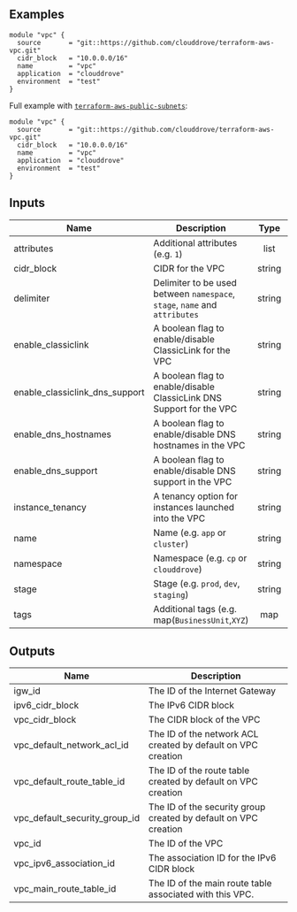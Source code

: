 


## Examples

```hcl
module "vpc" {
  source       = "git::https://github.com/clouddrove/terraform-aws-vpc.git"
  cidr_block   = "10.0.0.0/16"
  name         = "vpc"
  application  = "clouddrove"
  environment  = "test"
}
```

Full example with [`terraform-aws-public-subnets`](https://github.com/clouddrove/terraform-aws-public-subnets.git):

```hcl
module "vpc" {
  source       = "git::https://github.com/clouddrove/terraform-aws-vpc.git"
  cidr_block   = "10.0.0.0/16"
  name         = "vpc"
  application  = "clouddrove"
  environment  = "test"
}
```



## Inputs

| Name | Description | Type | Default | Required |
|------|-------------|:----:|:-----:|:-----:|
| attributes | Additional attributes (e.g. `1`) | list | `<list>` | no |
| cidr_block | CIDR for the VPC | string | `10.0.0.0/16` | no |
| delimiter | Delimiter to be used between `namespace`, `stage`, `name` and `attributes` | string | `-` | no |
| enable_classiclink | A boolean flag to enable/disable ClassicLink for the VPC | string | `false` | no |
| enable_classiclink_dns_support | A boolean flag to enable/disable ClassicLink DNS Support for the VPC | string | `false` | no |
| enable_dns_hostnames | A boolean flag to enable/disable DNS hostnames in the VPC | string | `true` | no |
| enable_dns_support | A boolean flag to enable/disable DNS support in the VPC | string | `true` | no |
| instance_tenancy | A tenancy option for instances launched into the VPC | string | `default` | no |
| name | Name  (e.g. `app` or `cluster`) | string | - | yes |
| namespace | Namespace (e.g. `cp` or `clouddrove`) | string | - | yes |
| stage | Stage (e.g. `prod`, `dev`, `staging`) | string | - | yes |
| tags | Additional tags (e.g. map(`BusinessUnit`,`XYZ`) | map | `<map>` | no |

## Outputs

| Name | Description |
|------|-------------|
| igw_id | The ID of the Internet Gateway |
| ipv6_cidr_block | The IPv6 CIDR block |
| vpc_cidr_block | The CIDR block of the VPC |
| vpc_default_network_acl_id | The ID of the network ACL created by default on VPC creation |
| vpc_default_route_table_id | The ID of the route table created by default on VPC creation |
| vpc_default_security_group_id | The ID of the security group created by default on VPC creation |
| vpc_id | The ID of the VPC |
| vpc_ipv6_association_id | The association ID for the IPv6 CIDR block |
| vpc_main_route_table_id | The ID of the main route table associated with this VPC. |
